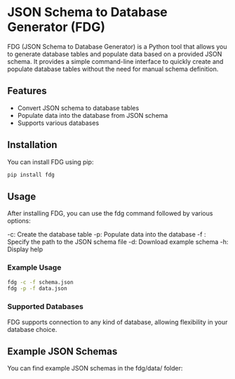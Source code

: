 # JSON Schema to Database Generator (FDG)

FDG (JSON Schema to Database Generator) is a Python tool that allows you to generate database tables and populate data based on a provided JSON schema. It provides a simple command-line interface to quickly create and populate database tables without the need for manual schema definition.

## Features

- Convert JSON schema to database tables
- Populate data into the database from JSON schema
- Supports various databases

## Installation

You can install FDG using pip:

```bash
pip install fdg
```

## Usage

After installing FDG, you can use the fdg command followed by various options:

-c: Create the database table
-p: Populate data into the database
-f <path>: Specify the path to the JSON schema file
-d: Download example schema
-h: Display help


### Example Usage

```bash
fdg -c -f schema.json
fdg -p -f data.json
```

### Supported Databases

FDG supports connection to any kind of database, allowing flexibility in your database choice.

## Example JSON Schemas

You can find example JSON schemas in the fdg/data/ folder:
